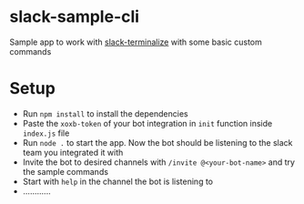 # slack-sample-cli

Sample app to work with [slack-terminalize](https://www.npmjs.com/package/slack-terminalize "slack terminalize at npm") with some basic custom commands

# Setup

- Run `npm install` to install the dependencies
- Paste the `xoxb-token` of your bot integration in `init` function inside `index.js` file
- Run `node .` to start the app. Now the bot should be listening to the slack team you integrated it with
- Invite the bot to desired channels with `/invite @<your-bot-name>` and try the sample commands
- Start with `help` in the channel the bot is listening to
- ............
